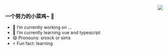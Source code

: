 <img align="right" src="https://github-readme-stats.vercel.app/api?username=sroxck&show_icons=true&icon_color=CE1D2D&text_color=718096&bg_color=ffffff&hide_title=true" />

### 一个努力的小菜鸡~ 👋

- 🔭 I’m currently working on ...
- 🌱 I’m currently learning vue and typescript
- 😄 Pronouns: sroxck or sims
- ⚡ Fun fact: learning

